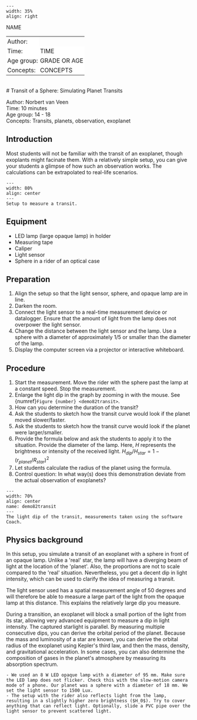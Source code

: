 

<div style="clear: both;">

```{figure} ../../figures/ready.png
---
width: 35%
align: right
```

</div>

<table style="width: 100%; border-collapse: collapse; border: none;">
    <tr style="background-color: white;"> 
        <td style="text-align: left; padding: 3px; border: none;">Author:</td
        <td style="text-align: left; padding: 3px; border: none;">NAME</td>
    </tr>
    <tr style="background-color: white;">
        <td style="text-align: left; padding: 3px; border: none;">Time:</td>
        <td style="text-align: left; padding: 3px; border: none;">TIME</td>
    </tr>
    <tr style="background-color: white;">
        <td style="text-align: left; padding: 3px; border: none;">Age group:</td>
        <td style="text-align: left; padding: 3px; border: none;">GRADE OR AGE</td>
    </tr>
    <tr style="background-color: white;">
        <td style="text-align: left; padding: 3px; border: none;">Concepts:</td>
        <td style="text-align: left; padding: 3px; border: none;">CONCEPTS</td>
    </tr>
</table><br>
# Transit of a Sphere: Simulating Planet Transits

Author: Norbert van Veen    \
Time:	10 minutes\
Age group:	14 - 18\
Concepts:	Transits, planets, observation, exoplanet

## Introduction
Most students will not be familiar with the transit of an exoplanet, though exoplants might facinate them. With a relatively simple setup, you can give your students a glimpse of how such an observation works. The calculations can be extrapolated to real-life scenarios.

```{figure} demo82_figure1.jpeg
---
width: 80%
align: center 
---
Setup to measure a transit.
```

## Equipment
* LED lamp (large opaque lamp) in holder
* Measuring tape
* Caliper
* Light sensor
* Sphere in a rider of an optical case

## Preparation
1. Align the setup so that the light sensor, sphere, and opaque lamp are in line.
2. Darken the room. 
3. Connect the light sensor to a real-time measurement device or datalogger. Ensure that the amount of light from the lamp does not overpower the light sensor. 
4. Change the distance between the light sensor and the lamp. Use a sphere with a diameter of approximately 1/5 or smaller than the diameter of the lamp.
5. Display the computer screen via a projector or interactive whiteboard.

## Procedure
1. Start the measurement. Move the rider with the sphere past the lamp at a constant speed. Stop the measurement.
2. Enlarge the light dip in the graph by zooming in with the mouse. See {numref}`Figure {number} <demo82transit>`.
3. How can you determine the duration of the transit?
4. Ask the students to sketch how the transit curve would look if the planet moved slower/faster.
5. Ask the students to sketch how the transit curve would look if the planet were larger/smaller.
6. Provide the formula below and ask the students to apply it to the situation. Provide the diameter of the lamp. Here, $H$ represents the brightness or intensity of the received light. 
    $H_{dip}/H_{star} =1-(r_{planet}/R_{star})^2$
7. Let students calculate the radius of the planet using the formula.
8. Control question: In what way(s) does this demonstration deviate from the actual observation of exoplanets?

```{figure} demo82_figure2.png
---
width: 70%
align: center 
name: demo82transit
---
The light dip of the transit, measurements taken using the software Coach.
```

## Physics background
In this setup, you simulate a transit of an exoplanet with a sphere in front of an opaque lamp. Unlike a 'real' star, the lamp will have a diverging beam of light at the location of the 'planet'. Also, the proportions are not to scale compared to the 'real' situation. Nevertheless, you get a decent dip in light intensity, which can be used to clarify the idea of measuring a transit.

The light sensor used has a spatial measurement angle of 50 degrees and will therefore be able to measure a large part of the light from the opaque lamp at this distance. This explains the relatively large dip you measure.

During a transition, an exoplanet will block a small portion of the light from its star, allowing very advanced equipment to measure a dip in light intensity. The captured starlight is parallel. By measuring multiple consecutive dips, you can derive the orbital period of the planet. Because the mass and luminosity of a star are known, you can derive the orbital radius of the exoplanet using Kepler's third law, and then the mass, density, and gravitational acceleration. In some cases, you can also determine the composition of gases in the planet's atmosphere by measuring its absorption spectrum. 

```{tip}
- We used an 8 W LED opaque lamp with a diameter of 95 mm. Make sure the LED lamp does not flicker. Check this with the slow-motion camera mode of a phone. Our planet was a sphere with a diameter of 18 mm. We set the light sensor to 1500 Lux.
- The setup with the rider also reflects light from the lamp, resulting in a slightly higher zero brightness ($H_0$). Try to cover anything that can reflect light. Optionally, slide a PVC pipe over the light sensor to prevent scattered light.
```
